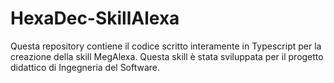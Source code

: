 # HexaDec-SkillAlexa
Questa repository contiene il codice scritto interamente in Typescript per la creazione della skill MegAlexa. Questa skill è stata sviluppata per il progetto didattico di Ingegneria del Software.
